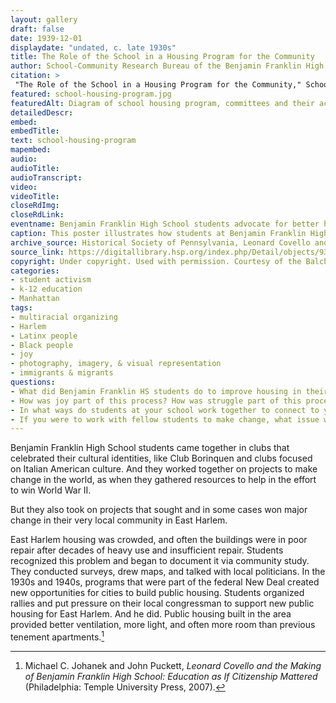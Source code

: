 ```yaml
--- 
layout: gallery
draft: false
date: 1939-12-01
displaydate: "undated, c. late 1930s"
title: The Role of the School in a Housing Program for the Community
author: School-Community Research Bureau of the Benjamin Franklin High School
citation: >
 "The Role of the School in a Housing Program for the Community," School-Community Research Bureau of the Benjamin Franklin High School, in New York City Civil Rights History Project, Accessed: [Month Day, Year], https://nyccivilrightshistory.org/gallery/school-housing-program.
featured: school-housing-program.jpg
featuredAlt: Diagram of school housing program, committees and their activities overlaid on a map of Manhattan
detailedDescr: 
embed: 
embedTitle: 
text: school-housing-program
mapembed: 
audio: 
audioTitle: 
audioTranscript: 
video: 
videoTitle: 
closeRdImg: 
closeRdLink: 
eventname: Benjamin Franklin High School students advocate for better housing for their East Harlem community.
caption: This poster illustrates how students at Benjamin Franklin High School researched and advocated for better housing in their community.
archive_source: Historical Society of Pennsylvania, Leonard Covello and Benjamin Franklin High School campaign for adequate housing in East Harlem, 1933-1965
source_link: https://digitallibrary.hsp.org/index.php/Detail/objects/9372#
copyright: Under copyright. Used with permission. Courtesy of the Balch Historical Institute, Historical Society of Philadelphia
categories: 
- student activism
- k-12 education
- Manhattan
tags: 
- multiracial organizing
- Harlem
- Latinx people
- Black people
- joy
- photography, imagery, & visual representation
- immigrants & migrants
questions: 
- What did Benjamin Franklin HS students do to improve housing in their neighborhood? 
- How was joy part of this process? How was struggle part of this process? 
- In what ways do students at your school work together to connect to your community outside of your school and to make change? 
- If you were to work with fellow students to make change, what issue would you work on? What goal would you set? How would joy be part of your work?
--- 
```


Benjamin Franklin High School students came together in clubs that celebrated their cultural identities, like Club Borinquen and clubs focused on Italian American culture. And they worked together on projects to make change in the world, as when they gathered resources to help in the effort to win World War II.

But they also took on projects that sought and in some cases won major change in their very local community in East Harlem.

East Harlem housing was crowded, and often the buildings were in poor repair after decades of heavy use and insufficient repair. Students recognized this problem and began to document it via community study. They conducted surveys, drew maps, and talked with local politicians. In the 1930s and 1940s, programs that were part of the federal New Deal created new opportunities for cities to build public housing. Students organized rallies and put pressure on their local congressman to support new public housing for East Harlem. And he did. Public housing built in the area provided better ventilation, more light, and often more room than previous tenement apartments.[^1]  

[^1]: Michael C. Johanek and John Puckett, *Leonard Covello and the Making of Benjamin Franklin High School: Education as If Citizenship Mattered* (Philadelphia: Temple University Press, 2007).
